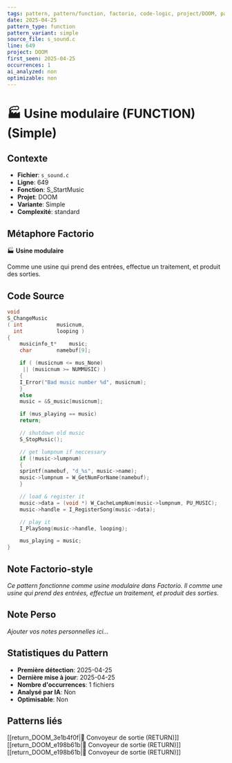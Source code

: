 ```yaml
---
tags: pattern, pattern/function, factorio, code-logic, project/DOOM, pattern/variant/simple
date: 2025-04-25
pattern_type: function
pattern_variant: simple
source_file: s_sound.c
line: 649
project: DOOM
first_seen: 2025-04-25
occurrences: 1
ai_analyzed: non
optimizable: non
---
```


# 🏭 Usine modulaire (FUNCTION) (Simple)

## Contexte
- **Fichier**: `s_sound.c`
- **Ligne**: 649
- **Fonction**: S_StartMusic
- **Projet**: DOOM
- **Variante**: Simple
- **Complexité**: standard

## Métaphore Factorio
🏭 **Usine modulaire**

Comme une usine qui prend des entrées, effectue un traitement, et produit des sorties.

## Code Source
```c
void
S_ChangeMusic
( int			musicnum,
  int			looping )
{
    musicinfo_t*	music;
    char		namebuf[9];

    if ( (musicnum <= mus_None)
	 || (musicnum >= NUMMUSIC) )
    {
	I_Error("Bad music number %d", musicnum);
    }
    else
	music = &S_music[musicnum];

    if (mus_playing == music)
	return;

    // shutdown old music
    S_StopMusic();

    // get lumpnum if neccessary
    if (!music->lumpnum)
    {
	sprintf(namebuf, "d_%s", music->name);
	music->lumpnum = W_GetNumForName(namebuf);
    }

    // load & register it
    music->data = (void *) W_CacheLumpNum(music->lumpnum, PU_MUSIC);
    music->handle = I_RegisterSong(music->data);

    // play it
    I_PlaySong(music->handle, looping);

    mus_playing = music;
}
```

## Note Factorio-style
*Ce pattern fonctionne comme usine modulaire dans Factorio. Il comme une usine qui prend des entrées, effectue un traitement, et produit des sorties.*

## Note Perso
*Ajouter vos notes personnelles ici...*

## Statistiques du Pattern
- **Première détection**: 2025-04-25
- **Dernière mise à jour**: 2025-04-25
- **Nombre d'occurrences**: 1 fichiers
- **Analysé par IA**: Non
- **Optimisable**: Non

## Patterns liés
[[return_DOOM_3e1b4f0f|🚚 Convoyeur de sortie (RETURN)]]
[[return_DOOM_e198b61b|🚚 Convoyeur de sortie (RETURN)]]
[[return_DOOM_e198b61b|🚚 Convoyeur de sortie (RETURN)]]
